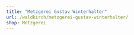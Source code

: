 ```yaml
---
title: "Metzgerei Gustav Winterhalter"
url: /waldkirch/metzgerei-gustav-winterhalter/
shop: Metzgerei
---
```

